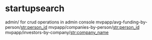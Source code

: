 # startupsearch

admin/ for crud operations in admin console 
mvpapp/avg-funding-by-person/<str:person_id>
mvpapp/companies-by-person/<str:person_id>
mvpapp/investors-by-company/<str:company_name> 



